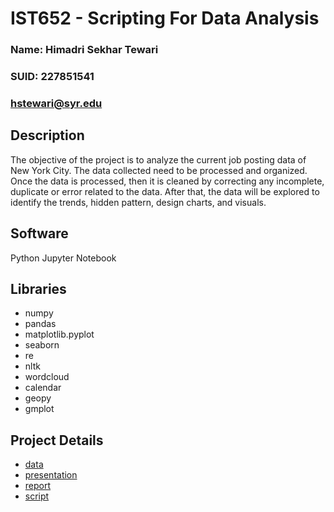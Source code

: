 # IST652 - Scripting For Data Analysis
### Name: Himadri Sekhar Tewari
### SUID: 227851541
### hstewari@syr.edu
## Description
The objective of the project is to analyze the current job posting data of New York City. The data collected need to be processed and organized. Once the data is processed, then it is cleaned by correcting any incomplete, duplicate or error related to the data. After that, the data will be explored to identify the trends, hidden pattern, design charts, and visuals.
## Software
Python
Jupyter Notebook
## Libraries
* numpy
* pandas
* matplotlib.pyplot
* seaborn
* re
* nltk
* wordcloud
* calendar
* geopy
* gmplot
## Project Details
* [data](https://github.com)
* [presentation](https://github.com)
* [report](https://github.com)
* [script](https://github.com)
